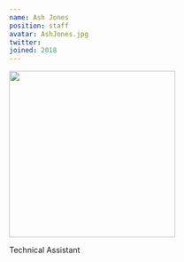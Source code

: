 ```yaml
---
name: Ash Jones
position: staff
avatar: AshJones.jpg
twitter:
joined: 2018
---
```


<img width="300" src="{{site.baseurl}}/images/people/{{page.avatar}}" data-action="zoom">

Technical Assistant 
